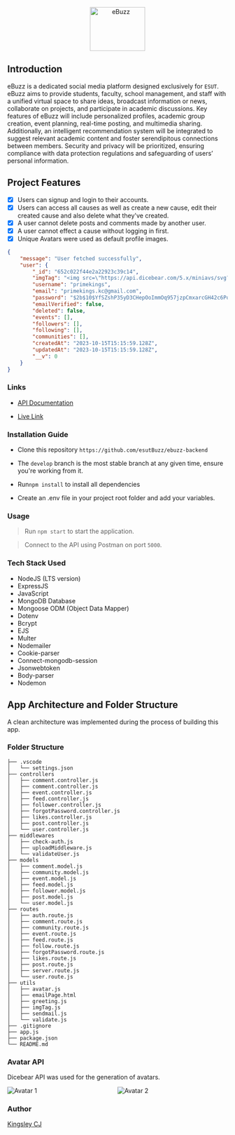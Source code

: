 
<p align="center">
    <img title="eBuzz" height="100" src="https://i.ibb.co/8dthJqh/Screenshot-2023-10-16-at-11-07-35-PM.png" width="50%"/>
</p>

## Introduction

eBuzz is a dedicated social media platform designed exclusively for `ESUT`. eBuzz aims to provide students, faculty, school management, and staff with a unified virtual space to share ideas, broadcast information or news, collaborate on projects, and participate in academic discussions. Key features of eBuzz will include personalized profiles, academic group creation, event planning, real-time posting, and multimedia sharing. Additionally, an intelligent recommendation system will be integrated to suggest relevant academic content and foster serendipitous connections between members. Security and privacy will be prioritized, ensuring compliance with data protection regulations and safeguarding of users’ personal information.

## Project Features

- [x] Users can signup and login to their accounts.
- [x] Users can access all causes as well as create a new cause, edit their created cause and also delete what they've created.
- [x] A user cannot delete posts and comments made by another user.
- [x] A user cannot effect a cause without logging in first.
- [x] Unique Avatars were used as default profile images.

```json
{
    "message": "User fetched successfully",
    "user": {
        "_id": "652c022f44e2a22923c39c14",
        "imgTag": "<img src=\"https://api.dicebear.com/5.x/miniavs/svg?seed=primekings-nr4lu-kc-gm4cj-gmail-nr4lu-com&size=200&radius=50\" alt=\"primekings.kc@gmail.com's avatar\">",
        "username": "primekings",
        "email": "primekings.kc@gmail.com",
        "password": "$2b$10$YfSZshP35yD3CHepOoImmOq957jzpCmxarcGH42c6PoHVVlASIvFO",
        "emailVerified": false,
        "deleted": false,
        "events": [],
        "followers": [],
        "following": [],
        "communities": [],
        "createdAt": "2023-10-15T15:15:59.128Z",
        "updatedAt": "2023-10-15T15:15:59.128Z",
        "__v": 0
    }
}
```

### Links

- [API Documentation](https://documenter.getpostman.com/view/14719733/2s9YR83Ccx)

- [Live Link](https://ebuzz.onrender.com/api/v1)

### Installation Guide

- Clone this repository `https://github.com/esutBuzz/ebuzz-backend`

- The `develop` branch is the most stable branch at any given time, ensure you're working from it.

- Run`npm install` to install all dependencies

- Create an .env file in your project root folder and add your variables.

### Usage

> Run `npm start` to start the application.

> Connect to the API using Postman on port `5000`.

### Tech Stack Used

- NodeJS (LTS version)
- ExpressJS
- JavaScript
- MongoDB Database
- Mongoose ODM (Object Data Mapper)
- Dotenv
- Bcrypt
- EJS
- Multer
- Nodemailer
- Cookie-parser
- Connect-mongodb-session
- Jsonwebtoken
- Body-parser
- Nodemon

## App Architecture and Folder Structure

A clean architecture was implemented during the process of building this app.

### Folder Structure

```
├── .vscode
│   └── settings.json
├── controllers
│   ├── comment.controller.js
│   ├── comment.controller.js
│   ├── event.controller.js
│   ├── feed.controller.js
│   ├── follower.controller.js
│   ├── forgotPassword.controller.js
│   ├── likes.controller.js
│   ├── post.controller.js
│   └── user.controller.js
├── middlewares
│   ├── check-auth.js
│   ├── uploadMiddleware.js
│   └── validateUser.js
├── models
│   ├── comment.model.js
│   ├── community.model.js
│   ├── event.model.js
│   ├── feed.model.js
│   ├── follower.model.js
│   ├── post.model.js
│   └── user.model.js
├── routes
│   ├── auth.route.js
│   ├── comment.route.js
│   ├── community.route.js
│   ├── event.route.js
│   ├── feed.route.js
│   ├── follow.route.js
│   ├── forgotPassword.route.js
│   ├── likes.route.js
│   ├── post.route.js
│   ├── server.route.js
│   └── user.route.js
├── utils
│   ├── avatar.js
│   ├── emailPage.html
│   ├── greeting.js
│   ├── imgTag.js
│   ├── sendmail.js
│   └── validate.js
├── .gitignore
├── app.js
├── package.json
└── README.md
```


### Avatar API

Dicebear API was used for the generation of avatars.

<div style="display: flex;">
    <div style="flex: 50%;">
        <img src="https://api.dicebear.com/5.x/avataaars/svg?seed=king-g5xm5-gmail-z3orx-com&size=200&radius=50" alt="Avatar 1">
    </div>
    <div style="flex: 50%;">
        <img src="https://api.dicebear.com/5.x/avataaars/svg?seed=galactic-zodiac-end8o-gmail-t6xjt-com&size=200&radius=50" alt="Avatar 2">
    </div>
</div>


### Author

[Kingsley CJ](https://github.com/kingsleycj)
